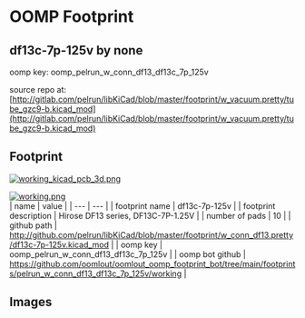 # OOMP Footprint  
## df13c-7p-125v  by none  
  
oomp key: oomp_pelrun_w_conn_df13_df13c_7p_125v  
  
source repo at: [http://gitlab.com/pelrun/libKiCad/blob/master/footprint/w_vacuum.pretty/tube_gzc9-b.kicad_mod](http://gitlab.com/pelrun/libKiCad/blob/master/footprint/w_vacuum.pretty/tube_gzc9-b.kicad_mod)  
## Footprint  
  
[![working_kicad_pcb_3d.png](working_kicad_pcb_3d_600.png)](working_kicad_pcb_3d.png)  
  
[![working.png](working_600.png)](working.png)  
| name | value | 
| --- | --- | 
| footprint name | df13c-7p-125v | 
| footprint description | Hirose DF13 series, DF13C-7P-1.25V | 
| number of pads | 10 | 
| github path | http://github.com/pelrun/libKiCad/blob/master/footprint/w_conn_df13.pretty/df13c-7p-125v.kicad_mod | 
| oomp key | oomp_pelrun_w_conn_df13_df13c_7p_125v | 
| oomp bot github | https://github.com/oomlout/oomlout_oomp_footprint_bot/tree/main/footprints/pelrun_w_conn_df13_df13c_7p_125v/working | 
## Images  
